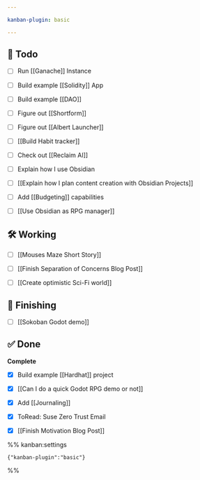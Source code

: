 ```yaml
---

kanban-plugin: basic

---
```


## 📝 Todo

- [ ] Run [[Ganache]] Instance
- [ ] Build example [[Solidity]] App
- [ ] Build example [[DAO]]
- [ ] Figure out [[Shortform]]
- [ ] Figure out [[Albert Launcher]]
- [ ] [[Build Habit tracker]]
- [ ] Check out [[Reclaim AI]]
- [ ] Explain how I use Obsidian
- [ ] [[Explain how I plan content creation with Obsidian Projects]]
- [ ] Add [[Budgeting]] capabilities
- [ ] [[Use Obsidian as RPG manager]]


## 🛠️  Working

- [ ] [[Mouses Maze Short Story]]
- [ ] [[Finish Separation of Concerns Blog Post]]
- [ ] [[Create optimistic Sci-Fi world]]


## 🧽 Finishing

- [ ] [[Sokoban Godot demo]]


## ✅ Done

**Complete**
- [x] Build example [[Hardhat]] project
- [x] [[Can I do a quick Godot RPG demo or not]]
- [x] Add [[Journaling]]
- [x] ToRead: Suse Zero Trust Email
- [x] [[Finish Motivation Blog Post]]




%% kanban:settings
```
{"kanban-plugin":"basic"}
```
%%